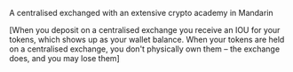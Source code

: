 A centralised exchanged with an extensive crypto academy in Mandarin

[When you deposit on a centralised exchange you receive an IOU for your tokens, which shows up as your wallet balance. When your tokens are held on a centralised exchange, you don't physically own them – the exchange does, and you may lose them]